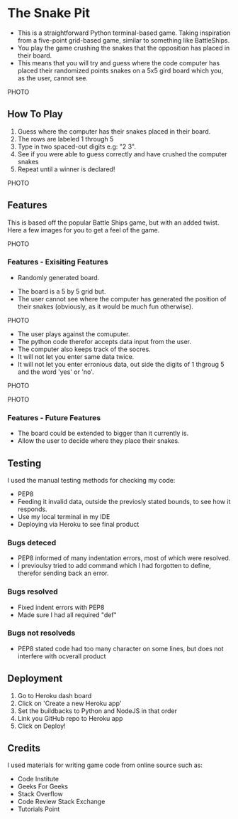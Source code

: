 # The Snake Pit

* This is a straightforward Python terminal-based game. Taking inspiration from a five-point grid-based game, similar to something like BattleShips.
* You play the game crushing the snakes that the opposition has placed in their board.
* This means that you will try and guess where the code computer has placed their randomized points snakes on a 5x5 gird board which you, as the user, cannot see. 


PHOTO

## How To Play 

1. Guess where the computer has their snakes placed in their board.
2. The rows are labeled 1 through 5 
3. Type in two spaced-out digits e.g: "2 3". 
4. See if you were able to guess correctly and have crushed the computer snakes
5. Repeat until a winner is declared!

PHOTO

## Features 

This is based off the popular Battle Ships game, but with an added twist. Here a few images for you to get a feel of the game.

PHOTO

###  Features - Exisiting Features

* Randomly generated board.
 - The board is a 5 by 5 grid but.
 - The user cannot see where the computer has generated the position of their snakes (obviously, as it would be much fun otherwise).

PHOTO 

* The user plays against the comuputer.
* The python code therefor accepts data input from the user.
* The computer also keeps track of the socres. 
* It will not let you enter same data twice. 
* It will not let you enter erronious data, out side the digits of 1 thgroug 5 and the word 'yes' or 'no'. 

PHOTO

PHOTO

###  Features - Future Features 

* The board could be extended to bigger than it currently is. 
* Allow the user to decide where they place their snakes. 

## Testing 

I used the manual testing methods for checking my code: 

- PEP8 
- Feeding it invalid data, outside the previosly stated bounds, to see how it responds. 
- Use my local terminal in my IDE
- Deploying via Heroku to see final product 

### Bugs deteced

- PEP8 informed of many indentation errors, most of which were resolved.
- Í previoulsy tried to add command which I had forgotten to define, therefor sending back an error.

### Bugs resolved 

- Fixed indent errors with PEP8
- Made sure I had all required "def" 

### Bugs not resolveds 

- PEP8 stated code had too many character on some lines, but does not interfere with ocverall product

## Deployment 

1. Go to Heroku dash board 
2. Click on 'Create a new Heroku app'
3. Set the buildbacks to Python and NodeJS in that order
4. Link you GitHub repo to Heroku app 
5. Click on Deploy!

## Credits 

I used materials for writing game code from online source such as: 
* Code Institute 
* Geeks For Geeks 
* Stack Overflow
* Code Review Stack Exchange  
* Tutorials Point